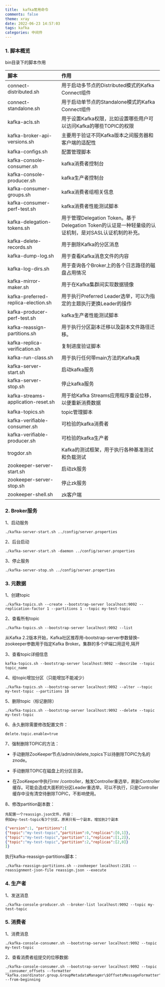 ```yaml
---
title:  kafka常用命令
comments: false
theme: xray
date: 2022-06-23 14:57:03
tags: kafka
categories: 中间件
---
```

### 1. 脚本概览
bin目录下的脚本作用

|  脚本  |         作用        |    
| :----- | :---------------- | 
| connect-distributed.sh  |  用于启动多节点的Distributed模式的Kafka Connect组件 | 
|  connect-standalone.sh | 用于启动单节点的Standalone模式的Kafka Connect组件 | 
| kafka-acls.sh	  | 用于设置Kafka权限，比如设置哪些用户可以访问Kafka的哪些TOPIC的权限| 
|  kafka-broker-api-versions.sh	 |  主要用于验证不同Kafka版本之间服务器和客户端的适配性 | 
|  kafka-configs.sh	 |  配置管理脚本 | 
| kafka-console-consumer.sh	  | kafka消费者控制台 | 
|  kafka-console-producer.sh | kafka生产者控制台 | 
|  kafka-consumer-groups.sh	 |  kafka消费者组相关信息 | 
|  kafka-consumer-perf-test.sh	 | kafka消费者性能测试脚本 | 
|  kafka-delegation-tokens.sh	 |  用于管理Delegation Token。基于Delegation Token的认证是一种轻量级的认证机制，是对SASL认证机制的补充。 | 
|  kafka-delete-records.sh	 |  用于删除Kafka的分区消息 | 
|  kafka-dump-log.sh	 |  用于查看Kafka消息文件的内容 | 
| kafka-log-dirs.sh	 | 用于查询各个Broker上的各个日志路径的磁盘占用情况 | 
|  kafka-mirror-maker.sh |  用于在Kafka集群间实现数据镜像 | 
|  kafka-preferred-replica-election.sh |  用于执行Preferred Leader选举，可以为指定的主题执行更换Leader的操作 | 
|  kafka-producer-perf-test.sh	 | kafka生产者性能测试脚本 | 
|  kafka-reassign-partitions.sh	 |  用于执行分区副本迁移以及副本文件路径迁移。 | 
| kafka-replica-verification.sh  |  复制进度验证脚本 | 
|  kafka-run-class.sh |  用于执行任何带main方法的Kafka类 | 
|  kafka-server-start.sh |  启动kafka服务 | 
|  kafka-server-stop.sh |  停止kafka服务 | 
|  kafka-streams-application-reset.sh |  用于给Kafka Streams应用程序重设位移，以便重新消费数据 | 
| kafka-topics.sh  |  topic管理脚本 | 
|  kafka-verifiable-consumer.sh	 |  可检验的kafka消费者 | 
|  kafka-verifiable-producer.sh	 | 可检验的kafka生产者 | 
| trogdor.sh	  | Kafka的测试框架，用于执行各种基准测试和负载测试 | 
|  zookeeper-server-start.sh |  启动zk服务 | 
| zookeeper-server-stop.sh  | 停止zk服务 | 
|  zookeeper-shell.sh | zk客户端 | 

### 2. Broker服务
1、启动服务
```shell
./kafka-server-start.sh ../config/server.properties
```
2、后台启动
```shell
./kafka-server-start.sh -daemon ../config/server.properties
```
3、停止服务
```shell
./kafka-server-stop.sh ../config/server.properties
```


### 3. 元数据

1、创建topic
```shell
./kafka-topics.sh --create --bootstrap-server localhost:9092 --replication-factor 1 --partitions 1 --topic my-test-topic
```
2、查看所有topic
```shell
./kafka-topics.sh --bootstrap-server localhost:9092 --list
```


从Kafka 2.2版本开始，Kafka社区推荐用–bootstrap-server参数替换–zookeeper参数用于指定Kafka Broker。集群的多个IP端口用逗号,隔开

3、查看topic详细信息
```shell
kafka-topics.sh --bootstrap-server localhost:9092 --describe --topic topic_name
```
4、给topic增加分区（只能增加不能减少）
```shell
./kafka-topics.sh --bootstrap-server localhost:9092 --alter --topic my-test-topic --partitions 10
```
5、删除topic（标记删除）
```shell
./kafka-topics.sh --bootstrap-server localhost:9092 --delete --topic my-test-topic
```
6、永久删除需要修改配置文件：
```properties
delete.topic.enable=true
```

7、强制删除TOPIC的方法：
 - 手动删除ZooKeeper节点/admin/delete_topics下以待删除TOPIC为名的znode。 
   
 - 手动删除TOPIC在磁盘上的分区目录。
 - 在ZooKeeper中执行rmr /controller，触发Controller重选举，刷新Controller缓存。可能会造成大面积的分区Leader重选举。可以不执行，只是Controller缓存中没有清空待删除TOPIC，不影响使用。

8、修改partition副本数：
    
    先配置一个reassign.json文件，内容：
    例如my-test-topic有3个分区，原来只有一个副本，增加到2个副本
```json
{"version":1, "partitions":[
{"topic":"my-test-topic","partition":0,"replicas":[0,1]},
{"topic":"my-test-topic","partition":1,"replicas":[1,2]},
{"topic":"my-test-topic","partition":2,"replicas":[2,0]}
]}
```
执行kafka-reassign-partitions脚本：
```shell
./kafka-reassign-partitions.sh --zookeeper localhost:2181 --reassignment-json-file reassign.json --execute
```
### 4. 生产者
1、发送消息
```shell
./kafka-console-producer.sh --broker-list localhost:9092 --topic my-test-topic
```


### 5. 消费者
1、消费消息
```shell
./kafka-console-consumer.sh --bootstrap-server localhost:9092 --topic my-test-topic
```

2、查看消费者组提交的位移数据:
```shell
./kafka-console-consumer.sh --bootstrap-server localhost:9092 --topic __consumer_offsets --formatter "kafka.coordinator.group.GroupMetadataManager\$OffsetsMessageFormatter" --from-beginning
```